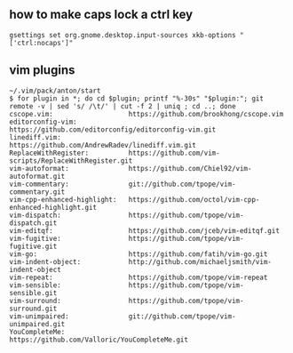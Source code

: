## how to make caps lock a ctrl key
```gsettings set org.gnome.desktop.input-sources xkb-options "['ctrl:nocaps']"```

## vim plugins
```
~/.vim/pack/anton/start
$ for plugin in *; do cd $plugin; printf "%-30s" "$plugin:"; git remote -v | sed 's/ /\t/' | cut -f 2 | uniq ; cd ..; done
cscope.vim:                   https://github.com/brookhong/cscope.vim
editorconfig-vim:             https://github.com/editorconfig/editorconfig-vim.git
linediff.vim:                 https://github.com/AndrewRadev/linediff.vim.git
ReplaceWithRegister:          https://github.com/vim-scripts/ReplaceWithRegister.git
vim-autoformat:               https://github.com/Chiel92/vim-autoformat.git
vim-commentary:               git://github.com/tpope/vim-commentary.git
vim-cpp-enhanced-highlight:   https://github.com/octol/vim-cpp-enhanced-highlight.git
vim-dispatch:                 https://github.com/tpope/vim-dispatch.git
vim-editqf:                   https://github.com/jceb/vim-editqf.git
vim-fugitive:                 https://github.com/tpope/vim-fugitive.git
vim-go:                       https://github.com/fatih/vim-go.git
vim-indent-object:            http://github.com/michaeljsmith/vim-indent-object
vim-repeat:                   https://github.com/tpope/vim-repeat
vim-sensible:                 https://github.com/tpope/vim-sensible.git
vim-surround:                 https://github.com/tpope/vim-surround.git
vim-unimpaired:               git://github.com/tpope/vim-unimpaired.git
YouCompleteMe:                https://github.com/Valloric/YouCompleteMe.git
```
